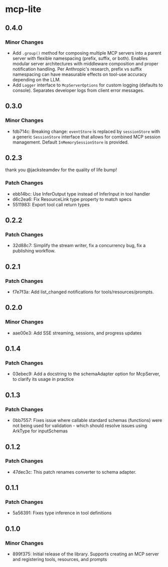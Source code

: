 # mcp-lite

## 0.4.0

### Minor Changes

- Add `.group()` method for composing multiple MCP servers into a parent server with flexible namespacing (prefix, suffix, or both). Enables modular server architectures with middleware composition and proper notification handling. Per Anthropic's research, prefix vs suffix namespacing can have measurable effects on tool-use accuracy depending on the LLM.
- Add `Logger` interface to `McpServerOptions` for custom logging (defaults to console). Separates developer logs from client error messages.

## 0.3.0

### Minor Changes

- fdb714c: Breaking change: `eventStore` is replaced by `sessionStore` with a generic `SessionStore` interface that allows for combined MCP session management. Default `InMemorySessionStore` is provided.

## 0.2.3

thank you @jacksteamdev for the quality of life bump!

### Patch Changes

- ebb14bc: Use InferOutput type instead of InferInput in tool handler
- d6c2ea6: Fix ResourceLink type property to match specs
- 5511983: Export tool call return types

## 0.2.2

### Patch Changes

- 32d88c7: Simplify the stream writer, fix a concurrency bug, fix a publishing workflow.

## 0.2.1

### Patch Changes

- f7e7f3a: Add list_changed notifications for tools/resources/prompts.

## 0.2.0

### Minor Changes

- aae00e3: Add SSE streaming, sessions, and progress updates

## 0.1.4

### Patch Changes

- 03ebec9: Add a docstring to the schemaAdapter option for McpServer, to clarify its usage in practice

## 0.1.3

### Patch Changes

- 0bb7557: Fixes issue where callable standard schemas (functions) were not being used for validation - which should resolve issues using ArkType for inputSchemas

## 0.1.2

### Patch Changes

- 47dec3c: This patch renames converter to schema adapter.

## 0.1.1

### Patch Changes

- 5a56391: Fixes type inference in tool definitions

## 0.1.0

### Minor Changes

- 899f375: Initial release of the library. Supports creating an MCP server and registering tools, resources, and prompts
